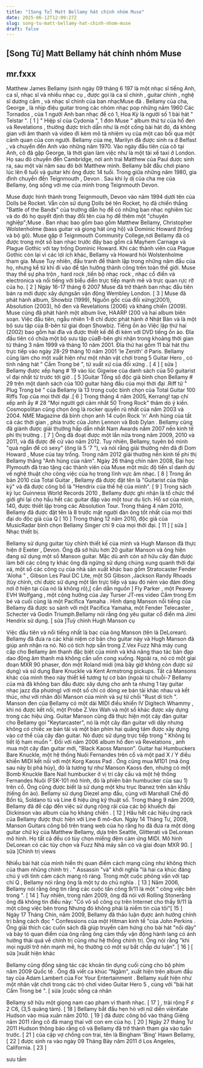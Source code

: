 ```yaml
---
title: "[Song Tử] Matt Bellamy hát chính nhóm Muse"
date: 2025-06-12T12:09:27Z
slug: song-tu-matt-bellamy-hat-chinh-nhom-muse
draft: false
---
```


## [Song Tử] Matt Bellamy hát chính nhóm Muse

## mr.fxxx

Matthew James Bellamy (sinh ngày 09 tháng 6 197 là một nhạc sĩ tiếng Anh, ca sĩ, nhạc sĩ và nhiều nhạc cụ , được gọi là ca sĩ chính , guitar chính , nghệ sĩ dương cầm , và nhạc sĩ chính của ban nhạcMuse đá .
Bellamy của cha, George , là nhịp điệu guitar trong các nhóm nhạc pop những năm 1960 Các Tornados , của 1 người Anh ban nhạc để có 1, Hoa Kỳ là người số 1 bài hát " Telstar ". [ 1 ] " Hiệp sĩ của Cydonia ", 1 đơn Muse " album thứ tư của hố đen và Revelations , thường được trích dẫn như là một cống bài hát đó, đá không gian với âm thanh và video đi kèm mô tả nhiệm vụ của một cao bồi qua một cảnh quan của con người. Bellamy của mẹ, Marilyn đã được sinh ra ở Belfast , và chuyển đến Anh vào những năm 1970. Vào ngày đầu tiên của cô tại Anh, cô đã gặp George, là thời gian làm việc như là một tài xế taxi ở London. Họ sau đó chuyển đến Cambridge, nơi anh trai Matthew của Paul được sinh ra, sau một vài năm sau đó bởi Matthew mình. Bellamy bắt đầu chơi piano lúc lên 6 tuổi và guitar khi ông được 14 tuổi.
Trong giữa những năm 1980, gia đình chuyển đến Teignmouth , Devon . Sau khi ly dị của cha mẹ của Bellamy, ông sống với mẹ của mình trong Teignmouth Devon.


Muse được hình thành trong Teignmouth, Devon vào năm 1994 dưới tên của Dolls bé Rocket. Vẫn còn sử dụng Dolls bé tên Rocket, họ đã chiến thắng "Battle of the Bands" của trường dẫn họ để có những ban nhạc nghiêm túc và do đó họ quyết định thay đổi tên của họ để thêm một "chuyên nghiệp";Muse . Ban nhạc bao gồm bao gồm Matthew Bellamy, Christopher Wolstenholme (bass guitar và giọng hát ủng hộ) và Dominic Howard (trống và bộ gõ). Muse gặp ở Teignmouth Community College,nơi Bellamy đã có được trong một số ban nhạc trước đây bao gồm cả Mayhem Carnage và Plague Gothic với tay trống Dominic Howard. Khi các thành viên của Plague Gothic còn lại vì các lợi ích khác, Bellamy và Howard hỏi Wolstenholme tham gia. Muse Tuy nhiên, đấu tranh để thành lập trong những năm đầu của họ, nhưng kể từ khi đi vào để tận hưởng thành công trên toàn thế giới. Muse thay thế sự pha trộn , hard rock ,tiến bộ nhạc rock , nhạc cổ điển và electronica và nổi tiếng với biểu diễn trực tiếp mạnh mẽ và trực quan rực rỡ của họ. [ 2 ] Ngày 16-17 tháng 6 2007 Muse đã trở thành ban nhạc đầu tiên bán ra mới được xây dựngsân vận động Wembley London. [ 3 ] Muse đã phát hành album, Showbiz (1999), Nguồn gốc của đối xứng(2001), Absolution (2003), hố đen và Revelations (2006) và kháng chiến (2009). Muse cũng đã phát hành một album live, HAARP (200 và hai album biên soạn. Việc đầu tiên, ngẫu nhiên 1-8 chỉ được phát hành ở Nhật Bản và là một bộ sưu tập của B-bên từ giai đoạn Showbiz. Tiếng ồn ào Việc lập thứ hai (2002) bao gồm hai đĩa và được thiết kế để đi kèm với DVD tiếng ồn ào. Đĩa đầu tiên có chứa một bộ sưu tập củaB-bên ghi nhận trong khoảng thời gian từ tháng 3 năm 1999 và tháng 10 năm 2001. Đĩa thứ hai gồm 11 bài hát thu trực tiếp vào ngày 28-29 tháng 10 năm 2001 'le Zenith' ở Paris. Bellamy cũng làm cho một xuất hiện như một nhân vật chơi trong 5 Guitar Hero , có tính năng hát " Cắm Trong bé ", từ xuất xứ của đối xứng . [ 4 ]
[ sửa ]​
Bellamy được xếp hạng # 19 vào lúc Gigwise của danh sách của 50 guitarist vĩ đại nhất từ trước tới giờ . [ 5 ]Guitar Tổng số độc giả bình chọn Bellamy # 29 trên một danh sách của 100 guitar hàng đầu của mọi thời đại .Riff từ " Plug Trong bé " của Bellamy là 13 trong cuộc bình chọn của Total Guitar 100 Riffs Top của mọi thời đại .[ 6 ]
Trong tháng 4 năm 2005, Kerrang! tạp chí xếp anh ấy # 28 "Mọi người gợi cảm nhất 50 Trong Rock" thăm dò ý kiến. Cosmopolitan cũng chọn ông là rocker quyến rũ nhất của năm 2003 và 2004. NME Magazine đã bình chọn anh 14 cuộn Rock 'n' Anh hùng của tất cả các thời gian , phía trước của John Lennon và Bob Dylan . Bellamy cũng đã giành được giải thưởng hấp dẫn nhất Nam Awards năm 2007 nền kinh tế phi thị trường . [ 7 ] Ông đã đoạt được một lần nữa trong năm 2009, 2010 và 2011, và đã được đề cử vào năm 2012. Tuy nhiên, Bellamy, tuyên bố mình "quá ngắn để có sexy" (ông là 5 '7 "), và nói rằng giải thưởng nên đã đi Dom Howard , Muse của tay trống. Trong năm 2012 giải thưởng nền kinh tế phi thị Bellamy thắng "Anh hùng của năm".
Ngày 26 tháng chín năm 2008, Đại học Plymouth đã trao tặng các thành viên của Muse một mức độ tiến sĩ danh dự về nghệ thuật cho công việc của họ trong lĩnh vực âm nhạc. [ 8 ]
Trong ấn bản 2010 của Total Guitar , Bellamy đã được đặt tên là "Guitarist của thập kỷ" và đã được công bố là "Hendrix của thế hệ của mình". [ 9 ] Trong sách kỷ lục Guinness World Records 2010 , Bellamy được ghi nhận là tổ chức thế giới ghi lại cho hầu hết các guitar đập vào một tour du lịch. Hồ sơ của mình, 140, được thiết lập trong các Absolution Tour. Trong tháng 4 năm 2010, Bellamy đã được đặt tên là 8 trước mặt người đàn ông tốt nhất của mọi thời đại do độc giả của Q [ 10 ] Trong tháng 12 năm 2010, độc giả của MusicRadar bình chọn Bellamy Singer chì 9 của mọi thời đại. [ 11 ]
[ sửa ]​Nhạc thiết bị.

Bellamy sử dụng guitar tùy chỉnh thiết kế của mình và Hugh Manson đã thực hiện ở Exeter , Devon. Ông đã sở hữu hơn 20 guitar Manson và ông hiện đang sử dụng một số Manson guitar. Mặc dù anh còn sở hữu cây đàn được làm bởi các công ty khác ông đã ngừng sử dụng chúng xung quanh thời đại xá, một số các công cụ của nhà sản xuất khác bao gồm Stratocaster Fender 'Aloha " , Gibson Les Paul DC Lite, một SG Gibson ,Jackson Randy Rhoads (tùy chỉnh, chỉ được sử dụng một lần trực tiếp và sau đó ném vào đám đông nơi ở hiện tại của nó là không rõ),[ cần dẫn nguồn ] Fly Parker , một Peavey EVH Wolfgang , một cộng hưởng của Jay Turser JT-res video Cắm trong Em bé và cuối cùng là một Pacifica Yamaha . Hình dạng Manson nổi tiếng của Bellamy đã được so sánh với một Pacifica Yamaha, một Fender Telecaster , Schecter và Godin Triumph.Bellamy nói rằng ông yêu guitar cổ điển mà Jimi Hendrix sử dụng.
[ sửa ]​Tuỳ chỉnh Hugh Manson cụ

Việc đầu tiên và nổi tiếng nhất là bạc của ông Manson (tên là DeLorean). Bellamy đã đưa ra các khái niệm cơ bản cho guitar này và Hugh Manson đã giúp anh nhận ra nó. Nó có tích hợp sẵn trong Z.Vex Fuzz Nhà máy cung cấp cho Bellamy âm thanh đặc biệt của mình và khả năng thao tác bàn đạp dao động âm thanh mà không cần uốn cong xuống. Ngoài ra, nó có một giai đoạn MXR 90 phaser, đón một Roland midi (mà bây giờ không còn được sử dụng) và sử dụng Bare Knuckle và Kent Armstrong pickups. Tất cả Mansons khác của mình theo này thiết kế tương tự cơ bản (ngoài từ chuỗi-7 Bellamy của mà đã không ban đầu được xây dựng cho anh ta nhưng 1 tay guitar nhạc jazz địa phương) với một số chỉ có dòng xe bán tải khác nhau và kết thúc, như với nhân đôi Manson của mình và sự từ chối "Rust di tích ". Manson đen của Bellamy có một dải MIDI điều khiển IV Digitech Whammy , khi nó được kết nối, một Probe Z.Vex Wah và một số khác được xây dựng trong các hiệu ứng. Guitar Manson cũng đã thực hiện một cây đàn guitar cho Bellamy gọi "Keytarcaster", nó là một cây đàn guitar với dây nhưng không có chiếc xe bán tải và một bàn phím hai quãng tám được xây dựng vào cơ thể của cây đàn guitar. Nó được sử dụng trực tiếp trong " Không bị tiết lộ ham muốn ".
Đối với năm 2006 album hố đen và Revelations , anh mua một cây đàn guitar mới, "Black Kaoss Manson". Guitar hai Humbuckers Bare Knuckle, một hệ thống Nuôi Fernandes trên cổ và một pad X / Y điều khiển MIDI kết nối với một Korg Kaoss Pad . Ông cũng mua M1D1 (mà ông sau này bị phá hủy), đó là tương tự như Manson Kaoss đen, nhưng có một Bomb Knuckle Bare Nail humbucker ở vị trí cây cầu và một hệ thống Fernandes Nuôi (FSK-101 mô hình, đó là phiên bản humbucker của sau 1) trên cổ. Ông cũng được biết là sử dụng một khu trục Ibanez trên sân khấu (tiếng ồn ào). Bellamy sử dụng Diezel amp đầu, cùng với Marshall Chế độ Bốn tủ, Soldano tủ và Line 6 hiệu ứng kỹ thuật số. Trong tháng 9 năm 2009, Bellamy đã đề cập đến việc sử dụng rộng rãi của các bộ khuếch đại Dickinson vào album của họ kháng chiến . [ 12 ] Hầu hết các hiệu ứng rack của Bellamy được thực hiện với Line 6 mô-đun. Ngày 14 Tháng Tư, 2009, Manson Guitars công bố trên trang web của họ rằng họ đã đưa ra một dòng guitar chữ ký của Matthew Bellamy, dựa trên Seattle, Glitterati và DeLorean mô hình. Họ tất cả đều có tùy chọn miếng đệm cảm ứng MIDI. Mô hình DeLorean có các tùy chọn và Fuzz Nhà máy sẵn có và giai đoạn MXR 90.
[ sửa ]​Chính trị views

Nhiều bài hát của mình hiển thị quan điểm cách mạng cũng như không thích của tham nhũng chính trị . " Assassin "và" khởi nghĩa "là hai ca khúc đáng chú ý với tình cảm cách mạng rõ ràng. Trong một cuộc phỏng vấn với tạp chí Q , Bellamy nói rằng ông là một tự do chủ nghĩa . [ 13 ] Năm 2006, Bellamy nói rằng ông tin rằng các cuộc tấn công 9/11 là một " công việc bên trong ". [ 14 ] Tuy nhiên, trong năm 2009, ông đã nói với Rolling Stonerằng ông đã không tin điều này: "Có vô số công cụ trên Internet cho thấy 9/11 là một công việc bên trong Nhưng đó không phải là niềm tin của tôi"[ 15 ]
Ngày 17 Tháng Chín, năm 2009, Bellamy đã thảo luận được ảnh hưởng chính trị bằng cách đọc " Confessions của một Hitman kinh tế "của John Perkins . Ông giải thích các cuốn sách đã giúp truyền cảm hứng cho bài hát "nổi dậy" và bày tỏ quan điểm của ông rằng ông cảm thấy vận động hành lang có ảnh hưởng thái quá về chính trị cũng như hệ thống chính trị. Ông nói rằng "khi mọi người trở nên mạnh mẽ, họ thường có một sự bất chấp dư luận". [ 16 ]
[ sửa ]​xuất hiện khác

Bellamy cũng đồng sáng tác các khoản tín dụng cuối cùng cho bộ phim năm 2009 Quốc tế . Ông đã viết ca khúc "Ngâm", xuất hiện trên album đầu tay của Adam Lambert của For Your Entertainment . Bellamy xuất hiện như một nhân vật chơi trong các trò chơi video Guitar Hero 5 , cùng với "bài hát Cắm Trong bé ".
[ sửa ]​cuộc sống cá nhân

Bellamy sở hữu một giọng nam cao phạm vi thanh nhạc. [ 17 ] , trải rộng F ♯ 2 C6, (3,5 quãng tám). [ 18 ] Bellamy bắt đầu hẹn hò với nữ diễn viênKate Hudson vào mùa xuân năm 2010. [ 19 ] đã được công bố vào tháng Giêng năm 2011 rằng cô đã mang thai với con em của họ. [ 20 ] Ngày 27 tháng Tư 2011 Hudson thông báo rằng cô và Bellamy đã trở thành tham gia vào tuần trước. [ 21 ] của cặp vợ chồng con trai, tên là Bingham 'Bing' Hawn Bellamy, [ 22 ] được sinh ra vào ngày 09 Tháng Bảy năm 2011 ở Los Angeles, California. [ 23 ]


sưu tầm​